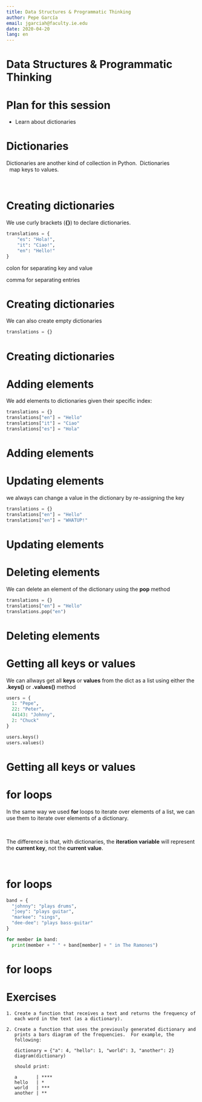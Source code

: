 ```yaml
---
title: Data Structures & Programmatic Thinking
author: Pepe García
email: jgarciah@faculty.ie.edu
date: 2020-04-20
lang: en
---
```


Data Structures & Programmatic Thinking
=======================================


Plan for this session
=====================

-   Learn about dictionaries

Dictionaries
============

Dictionaries are another kind of collection in Python.  Dictionaries\
  map keys to values.

 


Creating dictionaries
=====================

We use curly brackets (**{}**) to declare dictionaries.

```python
translations = {
    "es": "Hola!",
    "it": "Ciao!",
    "en": "Hello!"
}
```

colon for separating key and value

comma for separating entries

Creating dictionaries
=====================

We can also create empty dictionaries

```python
translations = {}
```

Creating dictionaries
=====================

Adding elements
===============

We add elements to dictionaries given their specific index:

```python
translations = {}
translations["en"] = "Hello"
translations["it"] = "Ciao"
translations["es"] = "Hola"
```

Adding elements
===============

Updating elements
=================

we always can change a value in the dictionary by re-assigning the key

```python
translations = {}
translations["en"] = "Hello"
translations["en"] = "WHATUP!"
```

Updating elements
=================

Deleting elements
=================

We can delete an element of the dictionary using the **pop** method

```python
translations = {}
translations["en"] = "Hello"
translations.pop("en")
```

Deleting elements
=================

Getting all keys or values
==========================

We can allways get all **keys** or **values** from the dict as a list
using either the **.keys()** or **.values()** method

```python
users = {
  1: "Pepe",
  22: "Peter",
  44143: "Johnny",
  2: "Chuck"
}

users.keys()
users.values()
```

Getting all keys or values
==========================

for loops
=========

In the same way we used **for** loops to iterate over elements of a
list, we can use them to iterate over elements of a dictionary.

 

The difference is that, with dictionaries, the **iteration variable**
will represent the **current key**, not the **current value**.

 

for loops
=========

```python
band = {
  "johnny": "plays drums",
  "joey": "plays guitar",
  "markee": "sings",
  "dee-dee": "plays bass-guitar"
}

for member in band:
  print(member + " " + band[member] + " in The Ramones")
```

for loops
=========

Exercises
=========

``` {.tex}
1. Create a function that receives a text and returns the frequency of
   each word in the text (as a dictionary).

2. Create a function that uses the previously generated dictionary and
   prints a bars diagram of the frequencies.  For example, the
   following:

   dictionary = {"a": 4, "hello": 1, "world": 3, "another": 2}
   diagram(dictionary)

   should print:

   a       | ****
   hello   | *
   world   | ***
   another | **  
```
